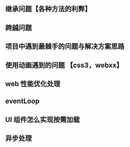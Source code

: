 ## 继承问题【各种方法的利弊】

## 跨越问题

## 项目中遇到最棘手的问题与解决方案思路

## 使用动画遇到的问题 【css3，webxx】

## web 性能优化处理

## eventLoop

## UI 组件怎么实现按需加载

## 异步处理
